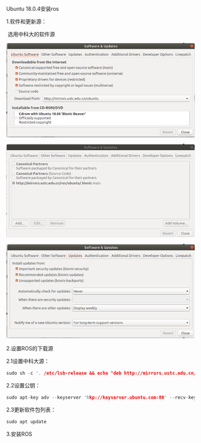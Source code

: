 Ubuntu 18.0.4安装ros

1.软件和更新源：

​	选用中科大的软件源

![](ros安装00.png)

![](ros安装01.png)

![](ros安装02.png)



2.设置ROS的下载源

2.1设置中科大源：

```c
sudo sh -c '. /etc/lsb-release && echo "deb http://mirrors.ustc.edu.cn/ros/ubuntu/ `lsb_release -cs` main" > /etc/apt/sources.list.d/ros-latest.list'
```

2.2设置公钥：

```c
sudo apt-key adv --keyserver 'hkp://keyserver.ubuntu.com:80' --recv-key C1CF6E31E6BADE8868B172B4F42ED6FBAB17C654
```

2.3更新软件包列表：

```c
sudo apt update
```

3.安装ROS









